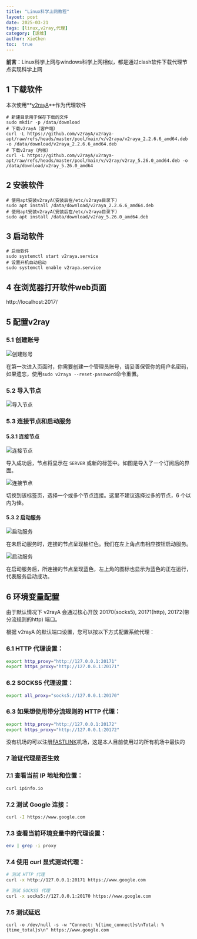 ```yaml
---
title: "Linux科学上网教程"
layout: post
date: 2025-03-21
tags: [linux,v2ray,代理]
category: [运维]
author: XieChen
toc:  true
---
```


**前言**：Linux科学上网与windows科学上网相似，都是通过clash软件下载代理节点实现科学上网

## 1 下载软件

本次使用**[v2rayA](https://github.com/2dust/v2rayN)**作为代理软件

```shell
# 新建目录用于保存下载的文件
sudo mkdir -p /data/download
# 下载v2rayA（客户端）
curl -L https://github.com/v2rayA/v2raya-apt/raw/refs/heads/master/pool/main/v/v2raya/v2raya_2.2.6.6_amd64.deb -o /data/download/v2raya_2.2.6.6_amd64.deb
# 下载v2ray（内核）
curl -L https://github.com/v2rayA/v2raya-apt/raw/refs/heads/master/pool/main/v/v2ray/v2ray_5.26.0_amd64.deb -o /data/download/v2ray_5.26.0_amd64
```

## 2 安装软件

```shell
# 使用apt安装v2rayA(安装后在/etc/v2raya目录下)
sudo apt install /data/download/v2raya_2.2.6.6_amd64.deb
# 使用apt安装v2rayA(安装后在/etc/v2raya目录下)
sudo apt install /data/download/v2ray_5.26.0_amd64.deb
```

## 3 启动软件

```shell
# 启动软件
sudo systemctl start v2raya.service
# 设置开机自动启动
sudo systemctl enable v2raya.service
```

## 4 在浏览器打开软件web页面

http://localhost:2017/

## 5 配置v2ray

### 5.1 创建账号

![创建账号](https://raw.githubusercontent.com/AKA-PoetCoder-XC/xc-blog/main/img/create-account.png)

在第一次进入页面时，你需要创建一个管理员账号，请妥善保管你的用户名密码，如果遗忘，使用`sudo v2raya --reset-password`命令重置。

### 5.2 导入节点

![导入节点](https://raw.githubusercontent.com/AKA-PoetCoder-XC/xc-blog/main/img/import-servers.png)

### 5.3 连接节点和启动服务

#### 5.3.1 连接节点

![连接节点](https://raw.githubusercontent.com/AKA-PoetCoder-XC/xc-blog/main/img/connect1.png)

导入成功后，节点将显示在 `SERVER` 或新的标签中。如图是导入了一个订阅后的界面。

![连接节点](https://raw.githubusercontent.com/AKA-PoetCoder-XC/xc-blog/main/img/connect2.png)

切换到该标签页，选择一个或多个节点连接。这里不建议选择过多的节点，6 个以内为佳。

#### 5.3.2 启动服务

![启动服务](https://raw.githubusercontent.com/AKA-PoetCoder-XC/xc-blog/main/img/connect3.png)

在未启动服务时，连接的节点呈现柚红色。我们在左上角点击相应按钮启动服务。

![启动服务](https://raw.githubusercontent.com/AKA-PoetCoder-XC/xc-blog/main/img/connect4.png)

在启动服务后，所连接的节点呈现蓝色，左上角的图标也显示为蓝色的正在运行，代表服务启动成功。

## 6 环境变量配置

由于默认情况下 v2rayA 会通过核心开放 20170(socks5), 20171(http), 20172(带分流规则的http) 端口。

根据 v2rayA 的默认端口设置，您可以按以下方式配置系统代理：

### 6.1 HTTP 代理设置：

```bash
export http_proxy="http://127.0.0.1:20171"
export https_proxy="http://127.0.0.1:20171"
```

### 6.2 SOCKS5 代理设置：

```bash
export all_proxy="socks5://127.0.0.1:20170"
```

### 6.3 如果想使用带分流规则的 HTTP 代理：

```bash
export http_proxy="http://127.0.0.1:20172"
export https_proxy="http://127.0.0.1:20172"
```

没有机场的可以注册[FASTLINK](https://flafflnk01.flaff9.cc/auth/register?code=8v6xUjPM)机场，这是本人目前使用过的所有机场中最快的

### 7 验证代理是否生效

### 7.1 查看当前 IP 地址和位置：

```bash
curl ipinfo.io
```

### 7.2 测试 Google 连接：

```bash
curl -I https://www.google.com
```

### 7.3 查看当前环境变量中的代理设置：

```bash
env | grep -i proxy
```

### 7.4 使用 curl 显式测试代理：

```bash
# 测试 HTTP 代理
curl -x http://127.0.0.1:20171 https://www.google.com

# 测试 SOCKS5 代理
curl -x socks5://127.0.0.1:20170 https://www.google.com
```
### 7.5 测试延迟

```
curl -o /dev/null -s -w "Connect: %{time_connect}s\nTotal: %{time_total}s\n" https://www.google.com
```
